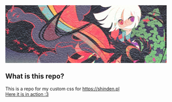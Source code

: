 <div style="overflow: hidden; height: 180px">
  <img src="./Katanagatari%20na%20Shindena.jpg" alt="Togame + Shichika">
</div>

## What is this repo?
This is a repo for my custom css for https://shinden.pl <br>
[Here it is in action :3](https://lista.shinden.pl/animelist/442037-tdewt/completed)
